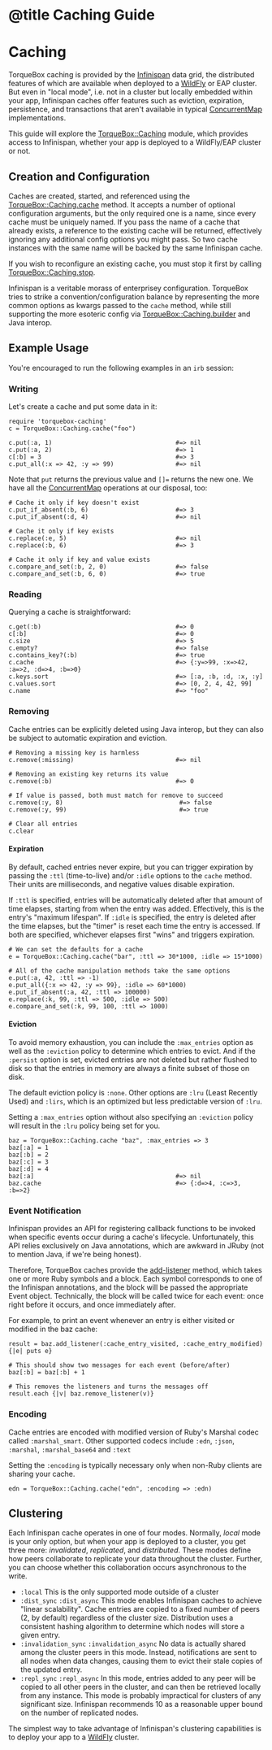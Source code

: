 # @title Caching Guide

# Caching

TorqueBox caching is provided by the [Infinispan] data grid, the
distributed features of which are available when deployed to a
[WildFly] or EAP cluster. But even in "local mode", i.e. not in a
cluster but locally embedded within your app, Infinispan caches offer
features such as eviction, expiration, persistence, and transactions
that aren't available in typical [ConcurrentMap] implementations.

This guide will explore the
[TorqueBox::Caching](TorqueBox/Caching.html) module, which provides
access to Infinispan, whether your app is deployed to a WildFly/EAP
cluster or not.

## Creation and Configuration

Caches are created, started, and referenced using the
[TorqueBox::Caching.cache](TorqueBox/Caching.html#cache-class_method)
method. It accepts a number of optional configuration arguments, but
the only required one is a name, since every cache must be uniquely
named. If you pass the name of a cache that already exists, a
reference to the existing cache will be returned, effectively ignoring
any additional config options you might pass. So two cache instances
with the same name will be backed by the same Infinispan cache.

If you wish to reconfigure an existing cache, you must stop it first
by calling
[TorqueBox::Caching.stop](TorqueBox/Caching.html#stop-class_method).

Infinispan is a veritable morass of enterprisey configuration.
TorqueBox tries to strike a convention/configuration balance by
representing the more common options as kwargs passed to the `cache`
method, while still supporting the more esoteric config via
[TorqueBox::Caching.builder](TorqueBox/Caching.html#builder-class_method)
and Java interop.

## Example Usage

You're encouraged to run the following examples in an `irb` session:

### Writing

Let's create a cache and put some data in it:

    require 'torquebox-caching'
    c = TorqueBox::Caching.cache("foo")

    c.put(:a, 1)                                  #=> nil
    c.put(:a, 2)                                  #=> 1
    c[:b] = 3                                     #=> 3
    c.put_all(:x => 42, :y => 99)                 #=> nil

Note that `put` returns the previous value and `[]=` returns the new
one. We have all the [ConcurrentMap] operations at our disposal, too:

    # Cache it only if key doesn't exist
    c.put_if_absent(:b, 6)                        #=> 3
    c.put_if_absent(:d, 4)                        #=> nil

    # Cache it only if key exists
    c.replace(:e, 5)                              #=> nil
    c.replace(:b, 6)                              #=> 3

    # Cache it only if key and value exists
    c.compare_and_set(:b, 2, 0)                   #=> false
    c.compare_and_set(:b, 6, 0)                   #=> true

### Reading

Querying a cache is straightforward:

    c.get(:b)                                     #=> 0
    c[:b]                                         #=> 0
    c.size                                        #=> 5
    c.empty?                                      #=> false
    c.contains_key?(:b)                           #=> true
    c.cache                                       #=> {:y=>99, :x=>42, :a=>2, :d=>4, :b=>0}
    c.keys.sort                                   #=> [:a, :b, :d, :x, :y]
    c.values.sort                                 #=> [0, 2, 4, 42, 99]
    c.name                                        #=> "foo"

### Removing

Cache entries can be explicitly deleted using Java interop, but they
can also be subject to automatic expiration and eviction.

    # Removing a missing key is harmless
    c.remove(:missing)                            #=> nil

    # Removing an existing key returns its value
    c.remove(:b)                                  #=> 0

    # If value is passed, both must match for remove to succeed
    c.remove(:y, 8)                                #=> false
    c.remove(:y, 99)                               #=> true

    # Clear all entries
    c.clear

#### Expiration

By default, cached entries never expire, but you can trigger
expiration by passing the `:ttl` (time-to-live) and/or `:idle` options
to the `cache` method. Their units are milliseconds, and negative
values disable expiration.

If `:ttl` is specified, entries will be automatically deleted after
that amount of time elapses, starting from when the entry was added.
Effectively, this is the entry's "maximum lifespan". If `:idle` is
specified, the entry is deleted after the time elapses, but the
"timer" is reset each time the entry is accessed. If both are
specified, whichever elapses first "wins" and triggers expiration.

    # We can set the defaults for a cache
    e = TorqueBox::Caching.cache("bar", :ttl => 30*1000, :idle => 15*1000)

    # All of the cache manipulation methods take the same options
    e.put(:a, 42, :ttl => -1)
    e.put_all({:x => 42, :y => 99}, :idle => 60*1000)
    e.put_if_absent(:a, 42, :ttl => 100000)
    e.replace(:k, 99, :ttl => 500, :idle => 500)
    e.compare_and_set(:k, 99, 100, :ttl => 1000)
    
#### Eviction

To avoid memory exhaustion, you can include the `:max_entries` option
as well as the `:eviction` policy to determine which entries to evict.
And if the `:persist` option is set, evicted entries are not deleted
but rather flushed to disk so that the entries in memory are always a
finite subset of those on disk.

The default eviction policy is `:none`. Other options are `:lru`
(Least Recently Used) and `:lirs`, which is an optimized but less
predictable version of `:lru`.

Setting a `:max_entries` option without also specifying an `:eviction`
policy will result in the `:lru` policy being set for you.

    baz = TorqueBox::Caching.cache "baz", :max_entries => 3
    baz[:a] = 1
    baz[:b] = 2
    baz[:c] = 3
    baz[:d] = 4
    baz[:a]                                       #=> nil
    baz.cache                                     #=> {:d=>4, :c=>3, :b=>2}

### Event Notification

Infinispan provides an API for registering callback functions to be
invoked when specific events occur during a cache's lifecycle.
Unfortunately, this API relies exclusively on Java annotations, which
are awkward in JRuby (not to mention Java, if we're being honest).

Therefore, TorqueBox caches provide the
[add-listener](TorqueBox/Caching/Cache.html#add_listener-instance_method)
method, which takes one or more Ruby symbols and a block. Each symbol
corresponds to one of the Infinispan annotations, and the block will
be passed the appropriate Event object. Technically, the block will be
called twice for each event: once right before it occurs, and once
immediately after.

For example, to print an event whenever an entry is either visited or
modified in the baz cache:

    result = baz.add_listener(:cache_entry_visited, :cache_entry_modified) {|e| puts e}

    # This should show two messages for each event (before/after)
    baz[:b] = baz[:b] + 1

    # This removes the listeners and turns the messages off
    result.each {|v| baz.remove_listener(v)}

### Encoding

Cache entries are encoded with modified version of Ruby's Marshal
codec called `:marshal_smart`. Other supported codecs include `:edn`,
`:json`, `:marshal`, `:marshal_base64` and `:text`

Setting the `:encoding` is typically necessary only when non-Ruby
clients are sharing your cache.

    edn = TorqueBox::Caching.cache("edn", :encoding => :edn)

## Clustering

Each Infinispan cache operates in one of four modes. Normally, *local*
mode is your only option, but when your app is deployed to a cluster,
you get three more: *invalidated*, *replicated*, and *distributed*.
These modes define how peers collaborate to replicate your data
throughout the cluster. Further, you can choose whether this
collaboration occurs asynchronous to the write.

* `:local` This is the only supported mode outside of a cluster
* `:dist_sync` `:dist_async` This mode enables Infinispan caches to
  achieve "linear scalability". Cache entries are copied to a fixed
  number of peers (2, by default) regardless of the cluster size.
  Distribution uses a consistent hashing algorithm to determine which
  nodes will store a given entry.
* `:invalidation_sync` `:invalidation_async` No data is actually
  shared among the cluster peers in this mode. Instead, notifications
  are sent to all nodes when data changes, causing them to evict their
  stale copies of the updated entry.
* `:repl_sync` `:repl_async` In this mode, entries added to any peer
  will be copied to all other peers in the cluster, and can then be
  retrieved locally from any instance. This mode is probably
  impractical for clusters of any significant size. Infinispan
  recommends 10 as a reasonable upper bound on the number of
  replicated nodes.

The simplest way to take advantage of Infinispan's clustering
capabilities is to deploy your app to a [WildFly] cluster.

[Infinispan]: http://infinispan.org
[ConcurrentMap]: http://docs.oracle.com/javase/7/docs/api/java/util/concurrent/ConcurrentMap.html
[WildFly]: file.wildfly.html
[:lirs]: http://en.wikipedia.org/wiki/LIRS_caching_algorithm
